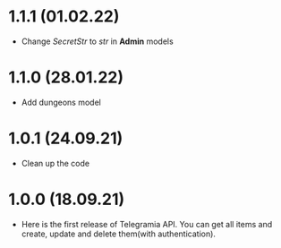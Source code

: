 # 1.1.1 (01.02.22)

- Change _SecretStr_ to _str_ in **Admin** models

# 1.1.0 (28.01.22)

- Add dungeons model

# 1.0.1 (24.09.21)

- Clean up the code

# 1.0.0 (18.09.21)

- Here is the first release of Telegramia API. You can get all items and create, update and delete them(with authentication).
